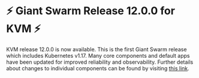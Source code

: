 # :zap: Giant Swarm Release 12.0.0 for KVM :zap:

KVM release 12.0.0 is now available. This is the first Giant Swarm release which includes Kubernetes v1.17. Many core components and default apps have been updated for improved reliability and observability. Further details about changes to individual components can be found by visiting [this link](https://github.com/giantswarm/releases/blob/master/kvm/v12.0.0).
